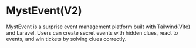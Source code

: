# MystEvent(V2)
MystEvent is a surprise event management platform built with Tailwind(Vite) and Laravel. Users can create secret events with hidden clues, react to events, and win tickets by solving clues correctly.
